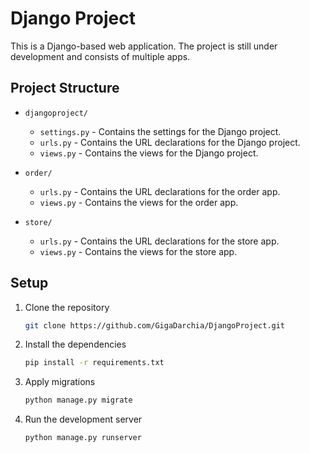 # Django Project

This is a Django-based web application. The project is still under development and consists of multiple apps.

## Project Structure

- `djangoproject/`
  - `settings.py` - Contains the settings for the Django project.
  - `urls.py` - Contains the URL declarations for the Django project.
  - `views.py` - Contains the views for the Django project.
  
- `order/`
  - `urls.py` - Contains the URL declarations for the order app.
  - `views.py` - Contains the views for the order app.
  
- `store/`
  - `urls.py` - Contains the URL declarations for the store app.
  - `views.py` - Contains the views for the store app.

## Setup

1. Clone the repository
   ```bash
   git clone https://github.com/GigaDarchia/DjangoProject.git
   ```
2. Install the dependencies
   ```bash
   pip install -r requirements.txt
   ```
3. Apply migrations
   ```bash
   python manage.py migrate
   ```
4. Run the development server
   ```bash
   python manage.py runserver
   ```


